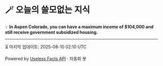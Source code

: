 # 🪄 오늘의 쓸모없는 지식

💡 **In Aspen Colorado, you can have a maximum income of $104,000 and still receive government subsidized housing.**

---
⏳ 마지막 업데이트: 2025-08-10 02:10 UTC

Powered by [Useless Facts API](https://uselessfacts.jsph.pl/) · 자동화 봇